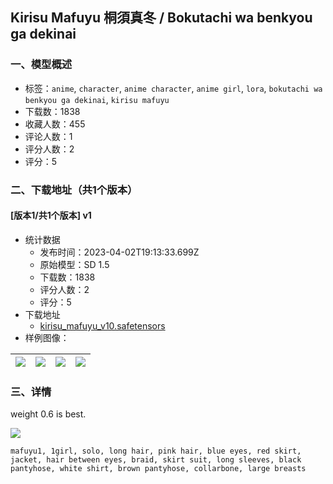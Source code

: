 ## Kirisu Mafuyu 桐須真冬 / Bokutachi wa benkyou ga dekinai
### 一、模型概述

- 标签：`anime`, `character`, `anime character`, `anime girl`, `lora`, `bokutachi wa benkyou ga dekinai`, `kirisu mafuyu`
- 下载数：1838
- 收藏人数：455
- 评论人数：1
- 评分人数：2
- 评分：5

### 二、下载地址（共1个版本）

#### [版本1/共1个版本] v1

- 统计数据
  - 发布时间：2023-04-02T19:13:33.699Z
  - 原始模型：SD 1.5
  - 下载数：1838
  - 评分人数：2
  - 评分：5
- 下载地址
  - [kirisu_mafuyu_v10.safetensors](https://civitai.com/api/download/models/33981)
- 样例图像：

| <img src="https://image.civitai.com/xG1nkqKTMzGDvpLrqFT7WA/b6b3a791-df30-4cf1-f027-97f8bb4efa00/width=450/387560.jpeg" /> | <img src="https://image.civitai.com/xG1nkqKTMzGDvpLrqFT7WA/1bd53454-a69a-4398-c417-87455ebff300/width=450/387569.jpeg" /> | <img src="https://image.civitai.com/xG1nkqKTMzGDvpLrqFT7WA/7f083d37-acae-443a-ff71-4c1fbb0b9300/width=450/387568.jpeg" /> | <img src="https://image.civitai.com/xG1nkqKTMzGDvpLrqFT7WA/612abdc7-1839-46c5-6927-afc37ffaed00/width=450/387567.jpeg" /> |
| ---- | ---- | ---- | ---- |


### 三、详情
<p>weight 0.6 is best.<br /></p><p><img src="https://imagecache.civitai.com/xG1nkqKTMzGDvpLrqFT7WA/89165f80-829c-4401-d345-3af8075ebb00/width=525/89165f80-829c-4401-d345-3af8075ebb00" /></p><p><code>mafuyu1, 1girl, solo, long hair, pink hair, blue eyes, red skirt, jacket, hair between eyes, braid, skirt suit, long sleeves, black pantyhose, white shirt, brown pantyhose, collarbone, large breasts</code><br /></p>